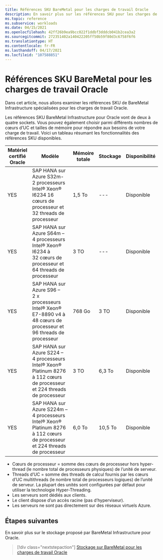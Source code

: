 ```yaml
---
title: Références SKU BareMetal pour les charges de travail Oracle
description: En savoir plus sur les références SKU pour les charges de travail de BareMetal Infrastructure pour Oracle.
ms.topic: reference
ms.subservice: workloads
ms.date: 04/15/2021
ms.openlocfilehash: 42ff26b9ea9bcc022f1ddbf3dddcb041b2cea3a2
ms.sourcegitcommit: 272351402a140422205ff50b59f80d3c6758f6f6
ms.translationtype: HT
ms.contentlocale: fr-FR
ms.lasthandoff: 04/17/2021
ms.locfileid: "107588851"
---
```

# <a name="baremetal-skus-for-oracle-workloads"></a>Références SKU BareMetal pour les charges de travail Oracle

Dans cet article, nous allons examiner les références SKU de BareMetal Infrastructure spécialisées pour les charges de travail Oracle.

Les références SKU BareMetal Infrastructure pour Oracle vont de deux à quatre sockets. Vous pouvez également choisir parmi différents nombres de cœurs d’UC et tailles de mémoire pour répondre aux besoins de votre charge de travail. Voici un tableau résumant les fonctionnalités des références SKU disponibles.
 
| **Matériel** **certifié Oracle** | **Modèle** | **Mémoire totale** | **Stockage** | **Disponibilité** |
| --- | --- | --- | --- | --- |
| YES | SAP HANA sur Azure S32m- 2 processeurs Intel® Xeon® I6234 16 cœurs de processeur et 32 threads de processeur | 1,5 To | --- | Disponible |
| YES | SAP HANA sur Azure S64m – 4 processeurs Intel® Xeon® I6234 à 32 cœurs de processeur et 64 threads de processeur | 3 TO | --- | Disponible |
| YES | SAP HANA sur Azure S96 – 2 x processeurs Intel® Xeon® E7-8890 v4 à 48 cœurs de processeur et 96 threads de processeur | 768 Go | 3 TO | Disponible |
| YES | SAP HANA sur Azure S224 – 4 processeurs Intel® Xeon® Platinum 8276 à 112 cœurs de processeur et 224 threads de processeur | 3 TO | 6,3 To | Disponible |
| YES | SAP HANA sur Azure S224m – 4 processeurs Intel® Xeon® Platinum 8276 à 112 cœurs de processeur et 224 threads de processeur | 6,0 To | 10,5 To | Disponible |

- Cœurs de processeur = somme des cœurs de processeur hors hyper-thread (le nombre total de processeurs physiques) de l’unité de serveur. 
- Threads d’UC = somme des threads de calcul fournis par les cœurs d’UC multithreads (le nombre total de processeurs logiques) de l’unité de serveur. La plupart des unités sont configurées par défaut pour utiliser la technologie Hyper-Threading.
- Les serveurs sont dédiés aux clients.
- Le client dispose d’un accès racine (pas d’hyperviseur).
- Les serveurs ne sont pas directement sur des réseaux virtuels Azure.

## <a name="next-steps"></a>Étapes suivantes

En savoir plus sur le stockage proposé par BareMetal Infrastructure pour Oracle.

> [!div class="nextstepaction"]
> [Stockage sur BareMetal pour les charges de travail Oracle](oracle-baremetal-storage.md)
